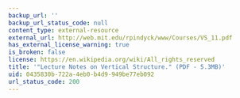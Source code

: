 ```yaml
---
backup_url: ''
backup_url_status_code: null
content_type: external-resource
external_url: http://web.mit.edu/rpindyck/www/Courses/VS_11.pdf
has_external_license_warning: true
is_broken: false
license: https://en.wikipedia.org/wiki/All_rights_reserved
title: '"Lecture Notes on Vertical Structure." (PDF - 5.3MB)'
uid: 0435830b-722a-4eb0-b4d9-949be77eb092
url_status_code: 200
---
```

